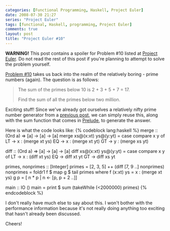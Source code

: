 ```yaml
---
categories: [Functional Programming, Haskell, Project Euler]
date: 2008-07-30 21:27
series: "Project Euler"
tags: [functional, Haskell, programming, Project Euler]
comments: true
layout: post
title: "Project Euler #10"
---
```

<strong>WARNING!</strong> This post contains a spoiler for Problem #10 listed at <a href="http://projecteuler.net/" title="Project Euler">Project Euler</a>. Do not read the rest of this post if you're planning to attempt to solve the problem yourself.

<!--more-->

<a title="Project Euler #10" href="http://projecteuler.net/index.php?section=problems&amp;id=10">Problem #10</a> takes us back into the realm of the relatively boring - prime numbers (again). The question is as follows:<blockquote><p>The sum of the primes below 10 is 2 + 3 + 5 + 7 = 17.

Find the sum of all the primes below two million.</p></blockquote>
Exciting stuff! Since we've already got ourselves a relatively nifty prime number generator from a <a title="Project Euler #7" href="/posts/project-euler-7/">previous post</a>, we can simply reuse this, along with the sum function that comes in <a title="Prelude" href="http://www.haskell.org/ghc/docs/latest/html/libraries/base/Prelude.html">Prelude</a>, to generate the answer.

Here is what the code looks like:
{% codeblock lang:haskell %}
merge :: (Ord a) => [a] -> [a] -> [a]
merge xs@(x:xt) ys@(y:yt) =
  case compare x y of
    LT -> x : (merge xt ys)
    EQ -> x : (merge xt yt)
    GT -> y : (merge xs yt)

diff :: (Ord a) => [a] -> [a] -> [a]
diff xs@(x:xt) ys@(y:yt) =
  case compare x y of
    LT -> x : (diff xt ys)
    EQ -> diff xt yt
    GT -> diff xs yt

primes, nonprimes :: [Integer]
primes    = [2, 3, 5] ++ (diff [7, 9 ..] nonprimes)
nonprimes = foldr1 f $ map g $ tail primes
  where
    f (x:xt) ys = x : (merge xt ys)
    g p         = [ n * p | n <- [p, p + 2 ..]]

main :: IO ()
main = print $ sum (takeWhile (<2000000) primes)
{% endcodeblock %}

I don't really have much else to say about this. I won't bother with the performance information because it's not really doing anything too exciting that hasn't already been discussed.

Cheers!
